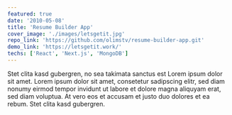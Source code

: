 ```yaml
---
featured: true
date: '2010-05-08'
title: 'Resume Builder App'
cover_image: './images/letsgetit.jpg'
repo_link: 'https://github.com/olimstv/resume-builder-app.git'
demo_link: 'https://letsgetit.work/'
techs: ['React', 'Next.js', 'MongoDB']
---
```


Stet clita kasd gubergren, no sea takimata sanctus est Lorem ipsum dolor sit amet. Lorem ipsum dolor sit amet, consetetur sadipscing elitr, sed diam nonumy eirmod tempor invidunt ut labore et dolore magna aliquyam erat, sed diam voluptua. At vero eos et accusam et justo duo dolores et ea rebum. Stet clita kasd gubergren.
